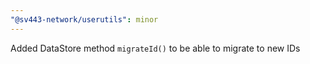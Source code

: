 ```yaml
---
"@sv443-network/userutils": minor
---
```


Added DataStore method `migrateId()` to be able to migrate to new IDs
